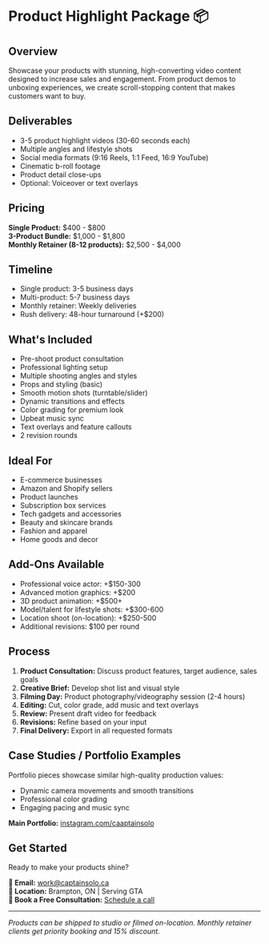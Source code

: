 # Product Highlight Package 📦

## Overview
Showcase your products with stunning, high-converting video content designed to increase sales and engagement. From product demos to unboxing experiences, we create scroll-stopping content that makes customers want to buy.

## Deliverables
- 3-5 product highlight videos (30-60 seconds each)
- Multiple angles and lifestyle shots
- Social media formats (9:16 Reels, 1:1 Feed, 16:9 YouTube)
- Cinematic b-roll footage
- Product detail close-ups
- Optional: Voiceover or text overlays

## Pricing
**Single Product:** $400 - $800  
**3-Product Bundle:** $1,000 - $1,800  
**Monthly Retainer (8-12 products):** $2,500 - $4,000

## Timeline
- Single product: 3-5 business days
- Multi-product: 5-7 business days
- Monthly retainer: Weekly deliveries
- Rush delivery: 48-hour turnaround (+$200)

## What's Included
- Pre-shoot product consultation
- Professional lighting setup
- Multiple shooting angles and styles
- Props and styling (basic)
- Smooth motion shots (turntable/slider)
- Dynamic transitions and effects
- Color grading for premium look
- Upbeat music sync
- Text overlays and feature callouts
- 2 revision rounds

## Ideal For
- E-commerce businesses
- Amazon and Shopify sellers
- Product launches
- Subscription box services
- Tech gadgets and accessories
- Beauty and skincare brands
- Fashion and apparel
- Home goods and decor

## Add-Ons Available
- Professional voice actor: +$150-300
- Advanced motion graphics: +$200
- 3D product animation: +$500+
- Model/talent for lifestyle shots: +$300-600
- Location shoot (on-location): +$250-500
- Additional revisions: $100 per round

## Process
1. **Product Consultation:** Discuss product features, target audience, sales goals
2. **Creative Brief:** Develop shot list and visual style
3. **Filming Day:** Product photography/videography session (2-4 hours)
4. **Editing:** Cut, color grade, add music and text overlays
5. **Review:** Present draft video for feedback
6. **Revisions:** Refine based on your input
7. **Final Delivery:** Export in all requested formats

## Case Studies / Portfolio Examples
Portfolio pieces showcase similar high-quality production values:
- Dynamic camera movements and smooth transitions
- Professional color grading
- Engaging pacing and music sync

**Main Portfolio:** [instagram.com/caaptainsolo](https://www.instagram.com/caaptainsolo/)

## Get Started
Ready to make your products shine?

**📧 Email:** work@captainsolo.ca  
**📍 Location:** Brampton, ON | Serving GTA  
**💼 Book a Free Consultation:** [Schedule a call](#contact)

---

*Products can be shipped to studio or filmed on-location. Monthly retainer clients get priority booking and 15% discount.*

